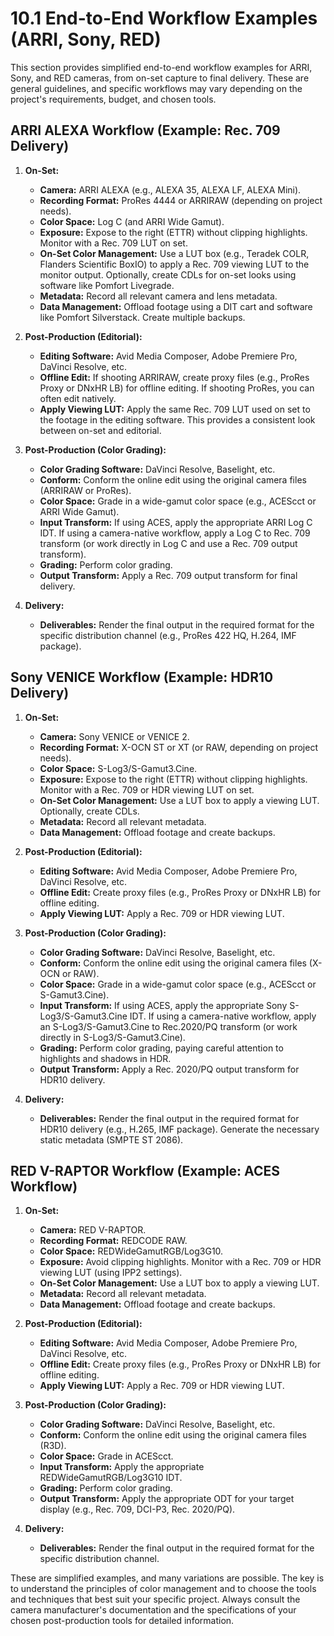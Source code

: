 # 10.1 End-to-End Workflow Examples (ARRI, Sony, RED)

This section provides simplified end-to-end workflow examples for ARRI, Sony, and RED cameras, from on-set capture to final delivery. These are general guidelines, and specific workflows may vary depending on the project's requirements, budget, and chosen tools.

## ARRI ALEXA Workflow (Example: Rec. 709 Delivery)

1.  **On-Set:**
    *   **Camera:** ARRI ALEXA (e.g., ALEXA 35, ALEXA LF, ALEXA Mini).
    *   **Recording Format:** ProRes 4444 or ARRIRAW (depending on project needs).
    *   **Color Space:** Log C (and ARRI Wide Gamut).
    *   **Exposure:** Expose to the right (ETTR) without clipping highlights. Monitor with a Rec. 709 LUT on set.
    *   **On-Set Color Management:** Use a LUT box (e.g., Teradek COLR, Flanders Scientific BoxIO) to apply a Rec. 709 viewing LUT to the monitor output. Optionally, create CDLs for on-set looks using software like Pomfort Livegrade.
    *   **Metadata:** Record all relevant camera and lens metadata.
    * **Data Management:** Offload footage using a DIT cart and software like Pomfort Silverstack. Create multiple backups.

2.  **Post-Production (Editorial):**
    *   **Editing Software:** Avid Media Composer, Adobe Premiere Pro, DaVinci Resolve, etc.
    *   **Offline Edit:** If shooting ARRIRAW, create proxy files (e.g., ProRes Proxy or DNxHR LB) for offline editing. If shooting ProRes, you can often edit natively.
    *   **Apply Viewing LUT:** Apply the same Rec. 709 LUT used on set to the footage in the editing software. This provides a consistent look between on-set and editorial.

3.  **Post-Production (Color Grading):**
    *   **Color Grading Software:** DaVinci Resolve, Baselight, etc.
    *   **Conform:** Conform the online edit using the original camera files (ARRIRAW or ProRes).
    *   **Color Space:** Grade in a wide-gamut color space (e.g., ACEScct or ARRI Wide Gamut).
    *   **Input Transform:** If using ACES, apply the appropriate ARRI Log C IDT. If using a camera-native workflow, apply a Log C to Rec. 709 transform (or work directly in Log C and use a Rec. 709 output transform).
    *   **Grading:** Perform color grading.
    *   **Output Transform:** Apply a Rec. 709 output transform for final delivery.

4.  **Delivery:**
    *   **Deliverables:** Render the final output in the required format for the specific distribution channel (e.g., ProRes 422 HQ, H.264, IMF package).

## Sony VENICE Workflow (Example: HDR10 Delivery)

1.  **On-Set:**
    *   **Camera:** Sony VENICE or VENICE 2.
    *   **Recording Format:** X-OCN ST or XT (or RAW, depending on project needs).
    *   **Color Space:** S-Log3/S-Gamut3.Cine.
    *   **Exposure:** Expose to the right (ETTR) without clipping highlights. Monitor with a Rec. 709 or HDR viewing LUT on set.
    *   **On-Set Color Management:** Use a LUT box to apply a viewing LUT. Optionally, create CDLs.
    *   **Metadata:** Record all relevant metadata.
    * **Data Management:** Offload footage and create backups.

2.  **Post-Production (Editorial):**
    *   **Editing Software:** Avid Media Composer, Adobe Premiere Pro, DaVinci Resolve, etc.
    *   **Offline Edit:** Create proxy files (e.g., ProRes Proxy or DNxHR LB) for offline editing.
    * **Apply Viewing LUT:** Apply a Rec. 709 or HDR viewing LUT.

3.  **Post-Production (Color Grading):**
    *   **Color Grading Software:** DaVinci Resolve, Baselight, etc.
    *   **Conform:** Conform the online edit using the original camera files (X-OCN or RAW).
    *   **Color Space:** Grade in a wide-gamut color space (e.g., ACEScct or S-Gamut3.Cine).
    *   **Input Transform:** If using ACES, apply the appropriate Sony S-Log3/S-Gamut3.Cine IDT. If using a camera-native workflow, apply an S-Log3/S-Gamut3.Cine to Rec.2020/PQ transform (or work directly in S-Log3/S-Gamut3.Cine).
    *   **Grading:** Perform color grading, paying careful attention to highlights and shadows in HDR.
    *   **Output Transform:** Apply a Rec. 2020/PQ output transform for HDR10 delivery.

4.  **Delivery:**
    *   **Deliverables:** Render the final output in the required format for HDR10 delivery (e.g., H.265, IMF package). Generate the necessary static metadata (SMPTE ST 2086).

## RED V-RAPTOR Workflow (Example: ACES Workflow)

1.  **On-Set:**
    *   **Camera:** RED V-RAPTOR.
    *   **Recording Format:** REDCODE RAW.
    *   **Color Space:** REDWideGamutRGB/Log3G10.
    *   **Exposure:** Avoid clipping highlights. Monitor with a Rec. 709 or HDR viewing LUT (using IPP2 settings).
    *   **On-Set Color Management:** Use a LUT box to apply a viewing LUT.
    *   **Metadata:** Record all relevant metadata.
    * **Data Management:** Offload footage and create backups.

2.  **Post-Production (Editorial):**
    *   **Editing Software:** Avid Media Composer, Adobe Premiere Pro, DaVinci Resolve, etc.
    *   **Offline Edit:** Create proxy files (e.g., ProRes Proxy or DNxHR LB) for offline editing.
    * **Apply Viewing LUT:** Apply a Rec. 709 or HDR viewing LUT.

3.  **Post-Production (Color Grading):**
    *   **Color Grading Software:** DaVinci Resolve, Baselight, etc.
    *   **Conform:** Conform the online edit using the original camera files (R3D).
    *   **Color Space:** Grade in ACEScct.
    *   **Input Transform:** Apply the appropriate REDWideGamutRGB/Log3G10 IDT.
    *   **Grading:** Perform color grading.
    *   **Output Transform:** Apply the appropriate ODT for your target display (e.g., Rec. 709, DCI-P3, Rec. 2020/PQ).

4.  **Delivery:**
    *   **Deliverables:** Render the final output in the required format for the specific distribution channel.

These are simplified examples, and many variations are possible. The key is to understand the principles of color management and to choose the tools and techniques that best suit your specific project. Always consult the camera manufacturer's documentation and the specifications of your chosen post-production tools for detailed information.
